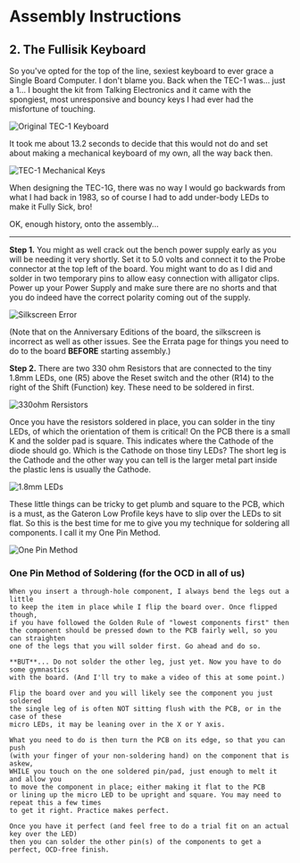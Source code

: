 # Assembly Instructions

## 2. The Fullisik Keyboard
So you've opted for the top of the line, sexiest keyboard to ever grace a Single Board Computer. I don't blame you. 
Back when the TEC-1 was... just a 1... I bought the kit from Talking Electronics and it came with the spongiest, most
unresponsive and bouncy keys I had ever had the misfortune of touching.

![Original TEC-1 Keyboard](./pictures/TEC-1_Original.jpg)

It took me about 13.2 seconds to decide that this would not do and set about making a mechanical keyboard of my own, all the way back then.

![TEC-1 Mechanical Keys](./pictures/TEC-1_Mechanical_Hex.jpg)

When designing the TEC-1G, there was no way I would go backwards from what I had back in 1983, so of course I had to add under-body LEDs to make it Fully Sick, bro!

OK, enough history, onto the assembly...

---

**Step 1.**  You might as well crack out the bench power supply early as you will be needing it very shortly.
Set it to 5.0 volts and connect it to the Probe connector at the top left of the board. You might want to do as I did
and solder in two temporary pins to allow easy connection with alligator clips. Power up your Power Supply and make sure
there are no shorts and that you do indeed have the correct polarity coming out of the supply.

![Silkscreen Error](./pictures/Probe_Silkscreen.jpg)

(Note that on the Anniversary Editions of the board, the silkscreen is incorrect as well as other issues.
See the Errata page for things you need to do to the board **BEFORE** starting assembly.)

**Step 2.** There are two 330 ohm Resistors that are connected to the tiny 1.8mm LEDs, one (R5) above the Reset switch
and the other (R14) to the right of the Shift (Function) key.  These need to be soldered in first.

![330ohm Rersistors](./pictures/Fullisik_resistors.jpg)

Once you have the resistors soldered in place, you can solder in the tiny LEDs, of which the orientation of them is critical!
On the PCB there is a small K and the solder pad is square. This indicates where the Cathode of the diode should go.
Which is the Cathode on those tiny LEDs? The short leg is the Cathode and the other way you can tell is
the larger metal part inside the plastic lens is usually the Cathode.

![1.8mm LEDs](./pictures/LED_1-8mm.jpg)

These little things can be tricky to get plumb and square to the PCB, which is a must, as the Gateron Low Profile
keys have to slip over the LEDs to sit flat. So this is the best time for me to give you my technique for
soldering all components. I call it my One Pin Method.

![One Pin Method](./pictures/FS_onepin.jpg)

### One Pin Method of Soldering (for the OCD in all of us)
```
When you insert a through-hole component, I always bend the legs out a little
to keep the item in place while I flip the board over. Once flipped though,
if you have followed the Golden Rule of "lowest components first" then
the component should be pressed down to the PCB fairly well, so you can straighten
one of the legs that you will solder first. Go ahead and do so.

**BUT**... Do not solder the other leg, just yet. Now you have to do some gymnastics
with the board. (And I'll try to make a video of this at some point.)

Flip the board over and you will likely see the component you just soldered
the single leg of is often NOT sitting flush with the PCB, or in the case of these
micro LEDs, it may be leaning over in the X or Y axis.

What you need to do is then turn the PCB on its edge, so that you can push
(with your finger of your non-soldering hand) on the component that is askew,
WHILE you touch on the one soldered pin/pad, just enough to melt it and allow you
to move the component in place; either making it flat to the PCB
or lining up the micro LED to be upright and square. You may need to repeat this a few times
to get it right. Practice makes perfect.

Once you have it perfect (and feel free to do a trial fit on an actual key over the LED)
then you can solder the other pin(s) of the components to get a perfect, OCD-free finish.
```

